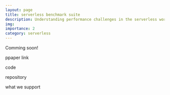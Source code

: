 ```yaml
---
layout: page
title: serverless benchmark suite
description: Understanding performance challenges in the serverless world.
img:
importance: 2
category: serverless
---
```


Comming soon!

ppaper link

code

repository

what we support
